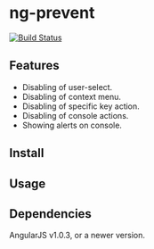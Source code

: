 # ng-prevent
[![Build Status](https://magnum.travis-ci.com/nitayneeman/ng-prevent.svg?token=vHfpxFNvotCsScqrpvMs&branch=master)](https://magnum.travis-ci.com/nitayneeman/ng-prevent)

## Features
* Disabling of user-select.
* Disabling of context menu.
* Disabling of specific key action.
* Disabling of console actions.
* Showing alerts on console.

## Install

## Usage

## Dependencies
AngularJS v1.0.3, or a newer version.
